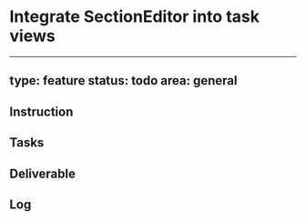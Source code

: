 # Integrate SectionEditor into task views

---
type: feature
status: todo
area: general
---


## Instruction

## Tasks

## Deliverable

## Log
